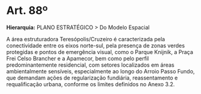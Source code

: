 # Art. 88º

**Hierarquia:** PLANO ESTRATÉGICO > Do Modelo Espacial

A área estruturadora Teresópolis/Cruzeiro é caracterizada pela conectividade entre os eixos norte-sul, pela presença de zonas verdes protegidas e pontos de emergência visual, como o Parque Knijnik, a Praça Frei Celso Brancher e a Apamecor, bem como pelo perfil predominantemente residencial, com setores localizados em áreas ambientalmente sensíveis, especialmente ao longo do Arroio Passo Fundo, que demandam ações de regularização fundiária, reassentamento e requalificação urbana, conforme os limites definidos no Anexo 3.2.






